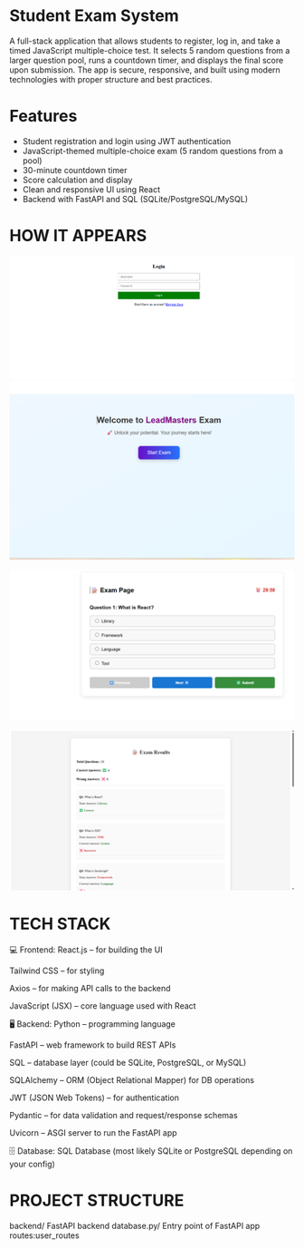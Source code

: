 # Student Exam System
A full-stack application that allows students to register, log in, and take a timed JavaScript multiple-choice test. It selects 5 random questions from a larger question pool, runs a countdown timer, and displays the final score upon submission. The app is secure, responsive, and built using modern technologies with proper structure and best practices.



# Features
- Student registration and login using JWT authentication
- JavaScript-themed multiple-choice exam (5 random questions from a pool)
- 30-minute countdown timer
- Score calculation and display
- Clean and responsive UI using React
- Backend with FastAPI and SQL (SQLite/PostgreSQL/MySQL)

# HOW IT APPEARS

![image alt](https://github.com/KOTI-PRASAD/Student-Exam-System/blob/2802711683cfc0bdf68b116b34c28984ac243b0f/Screenshot%202025-08-06%20185147.png)
![image alt](https://github.com/KOTI-PRASAD/Student-Exam-System/blob/c831863394947b2592c974f5568e0ae7d961d49c/Screenshot%202025-08-06%20185202.png)

![image alt](https://github.com/KOTI-PRASAD/Student-Exam-System/blob/3741e4d0fb8ac7ae5565118f6a59b7fda407cde7/Screenshot%202025-08-06%20185217.png)

![image alt](https://github.com/KOTI-PRASAD/Student-Exam-System/blob/e45cfba0828a629c30cde4f2b30b0ce9714d40e1/Screenshot%202025-08-06%20192126.png)


# TECH STACK
💻 Frontend:
React.js – for building the UI

Tailwind CSS – for styling

Axios – for making API calls to the backend

JavaScript (JSX) – core language used with React

🖥️ Backend:
Python – programming language

FastAPI – web framework to build REST APIs

SQL – database layer (could be SQLite, PostgreSQL, or MySQL)

SQLAlchemy – ORM (Object Relational Mapper) for DB operations

JWT (JSON Web Tokens) – for authentication

Pydantic – for data validation and request/response schemas

Uvicorn – ASGI server to run the FastAPI app

🗄️ Database:
SQL Database (most likely SQLite or PostgreSQL depending on your config)


# PROJECT STRUCTURE 
backend/ FastAPI backend
database.py/  Entry point of FastAPI app
routes:user_routes

